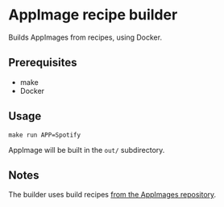 # AppImage recipe builder

Builds AppImages from recipes, using Docker.

## Prerequisites

* make
* Docker

## Usage

    make run APP=Spotify

AppImage will be built in the `out/` subdirectory.

## Notes

The builder uses build recipes [from the AppImages repository](https://github.com/probonopd/AppImages/tree/master/recipes/meta).
